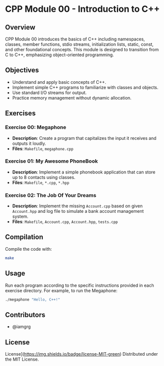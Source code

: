 # CPP Module 00 - Introduction to C++

## Overview

CPP Module 00 introduces the basics of C++ including namespaces, classes, member functions, stdio streams, initialization lists, static, const, and other foundational concepts. This module is designed to transition from C to C++, emphasizing object-oriented programming.

## Objectives

- Understand and apply basic concepts of C++.
- Implement simple C++ programs to familiarize with classes and objects.
- Use standard I/O streams for output.
- Practice memory management without dynamic allocation.

## Exercises

### Exercise 00: Megaphone

- **Description**: Create a program that capitalizes the input it receives and outputs it loudly.
- **Files**: `Makefile`, `megaphone.cpp`

### Exercise 01: My Awesome PhoneBook

- **Description**: Implement a simple phonebook application that can store up to 8 contacts using classes.
- **Files**: `Makefile`, `*.cpp`, `*.hpp`

### Exercise 02: The Job Of Your Dreams

- **Description**: Implement the missing `Account.cpp` based on given `Account.hpp` and log file to simulate a bank account management system.
- **Files**: `Makefile`, `Account.cpp`, `Account.hpp`, `tests.cpp`

## Compilation

Compile the code with:

```bash
make
```

## Usage
Run each program according to the specific instructions provided in each exercise directory. For example, to run the Megaphone:

```bash
./megaphone "Hello, C++!"
```

## Contributors

- @iamgrg

## License

License](https://img.shields.io/badge/license-MIT-green)
Distributed under the MIT License.
